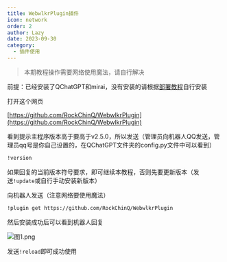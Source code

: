 ```yaml
---
title: WebwlkrPlugin插件
icon: network
order: 2
author: Lazy
date: 2023-09-30
category:
  - 插件使用
---
```

> 本期教程操作需要网络使用魔法，请自行解决

前提：已经安装了QChatGPT和mirai，没有安装的请根据[部署教程](../deploymentTutorial/README.md)自行安装

打开这个网页

[https://github.com/RockChinQ/WebwlkrPlugin](https://github.com/RockChinQ/WebwlkrPlugin)

看到提示主程序版本高于要高于v2.5.0，所以发送（管理员向机器人QQ发送，管理员qq号是你自己设置的，在QChatGPT文件夹的config.py文件中可以看到）

```sh
!version
```

如果回复的当前版本符号要求，即可继续本教程，否则先要更新版本（发送`!update`或自行手动安装新版本）

向机器人发送（注意网络要使用魔法）

```sh
!plugin get https://github.com/RockChinQ/WebwlkrPlugin
```

然后安装成功后可以看到机器人回复

![图1.png](https://s2.loli.net/2023/08/12/zmZBc8yfV1NL3vg.png)

发送`!reload`即可成功使用